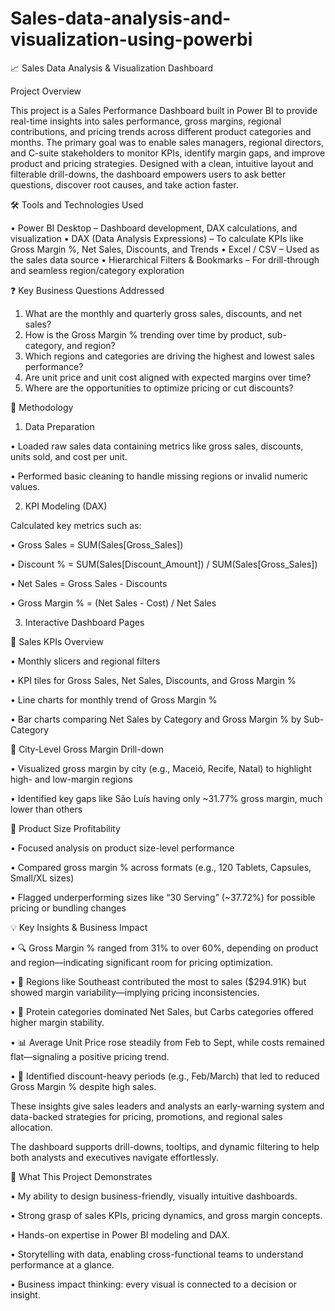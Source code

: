 # Sales-data-analysis-and-visualization-using-powerbi

📈 Sales Data Analysis & Visualization Dashboard

 Project Overview
 
This project is a Sales Performance Dashboard built in Power BI to provide real-time insights into sales performance, gross margins, regional contributions, and pricing trends across different product categories and months. The primary goal was to enable sales managers, regional directors, and C-suite stakeholders to monitor KPIs, identify margin gaps, and improve product and pricing strategies.
Designed with a clean, intuitive layout and filterable drill-downs, the dashboard empowers users to ask better questions, discover root causes, and take action faster.

🛠️ Tools and Technologies Used

•	Power BI Desktop – Dashboard development, DAX calculations, and visualization
•	DAX (Data Analysis Expressions) – To calculate KPIs like Gross Margin %, Net Sales, Discounts, and Trends
•	Excel / CSV – Used as the sales data source
•	Hierarchical Filters & Bookmarks – For drill-through and seamless region/category exploration

❓ Key Business Questions Addressed

1.	What are the monthly and quarterly gross sales, discounts, and net sales?
2.	How is the Gross Margin % trending over time by product, sub-category, and region?
3.	Which regions and categories are driving the highest and lowest sales performance?
4.	Are unit price and unit cost aligned with expected margins over time?
5.	Where are the opportunities to optimize pricing or cut discounts?

🔄 Methodology

1. Data Preparation

•	Loaded raw sales data containing metrics like gross sales, discounts, units sold, and cost per unit.

•	Performed basic cleaning to handle missing regions or invalid numeric values.

2. KPI Modeling (DAX)

Calculated key metrics such as:

•	Gross Sales = SUM(Sales[Gross_Sales])

•	Discount % = SUM(Sales[Discount_Amount]) / SUM(Sales[Gross_Sales])

•	Net Sales = Gross Sales - Discounts

•	Gross Margin % = (Net Sales - Cost) / Net Sales

3. Interactive Dashboard Pages

🔹 Sales KPIs Overview

•	Monthly slicers and regional filters

•	KPI tiles for Gross Sales, Net Sales, Discounts, and Gross Margin %

•	Line charts for monthly trend of Gross Margin %

•	Bar charts comparing Net Sales by Category and Gross Margin % by Sub-Category

🔹 City-Level Gross Margin Drill-down

•	Visualized gross margin by city (e.g., Maceió, Recife, Natal) to highlight high- and low-margin regions

•	Identified key gaps like São Luís having only ~31.77% gross margin, much lower than others

🔹 Product Size Profitability

•	Focused analysis on product size-level performance

•	Compared gross margin % across formats (e.g., 120 Tablets, Capsules, Small/XL sizes)

•	Flagged underperforming sizes like “30 Serving” (~37.72%) for possible pricing or bundling changes

💡 Key Insights & Business Impact

•	🔍 Gross Margin % ranged from 31% to over 60%, depending on product and region—indicating significant room for pricing optimization.

•	💸 Regions like Southeast contributed the most to sales ($294.91K) but showed margin variability—implying pricing inconsistencies.

•	🧾 Protein categories dominated Net Sales, but Carbs categories offered higher margin stability.

•	📊 Average Unit Price rose steadily from Feb to Sept, while costs remained flat—signaling a positive pricing trend.

•	🚨 Identified discount-heavy periods (e.g., Feb/March) that led to reduced Gross Margin % despite high sales.

These insights give sales leaders and analysts an early-warning system and data-backed strategies for pricing, promotions, and regional sales allocation.

The dashboard supports drill-downs, tooltips, and dynamic filtering to help both analysts and executives navigate effortlessly.

🧠 What This Project Demonstrates

•	My ability to design business-friendly, visually intuitive dashboards.

•	Strong grasp of sales KPIs, pricing dynamics, and gross margin concepts.

•	Hands-on expertise in Power BI modeling and DAX.

•	Storytelling with data, enabling cross-functional teams to understand performance at a glance.

•	Business impact thinking: every visual is connected to a decision or insight.

